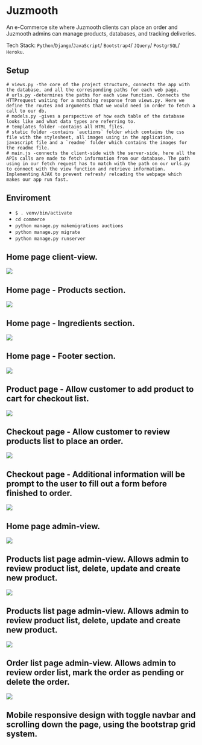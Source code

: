 # Juzmooth

An e-Commerce site where Juzmooth clients can place an order and Juzmooth admins can manage products, databases, and tracking deliveries.

Tech Stack: `Python`/`Django`/`JavaScript`/ `Bootstrap4`/ `JQuery`/ `PostgrSQL`/ `Heroku`.

## Setup

```
# views.py -the core of the project structure, connects the app with the database, and all the corresponding paths for each web page.
# urls.py -determines the paths for each view function. Connects the HTTPrequest waiting for a matching response from views.py. Here we define the routes and arguments that we would need in order to fetch a call to our db.
# models.py -gives a perspective of how each table of the database looks like and what data types are referring to.
# templates folder -contains all HTML files.
# static folder -contains `auctions` folder which contains the css file with the stylesheet, all images using in the application, javascript file and a `readme` folder which contains the images for the readme file.
# main.js -connects the client-side with the server-side, here all the APIs calls are made to fetch information from our database. The path using in our fetch request has to match with the path on our urls.py to connect with the view function and retrieve information. Implementing AJAX to prevent refresh/ reloading the webpage which makes our app run fast.

```

## Enviroment

- `$ . venv/bin/activate`
- `cd commerce`
- `python manage.py makemigrations auctions`
- `python manage.py migrate`
- `python manage.py runserver`

## Home page client-view.

![](/auctions/static/auctions/readme/homePage.png)

## Home page - Products section.

![](/auctions/static/auctions/readme/products.png)

## Home page - Ingredients section.

![](/auctions/static/auctions/readme/ingredients.png)

## Home page - Footer section.

![](/auctions/static/auctions/readme/footer.png)

## Product page - Allow customer to add product to cart for checkout list.

![](/auctions/static/auctions/readme/addToCart.png)

## Checkout page - Allow customer to review products list to place an order.

![](/auctions/static/auctions/readme/checkout_1.png)

## Checkout page - Additional information will be prompt to the user to fill out a form before finished to order.

![](/auctions/static/auctions/readme/checkout_2.png)

## Home page admin-view.

![](/auctions/static/auctions/readme/homePageAdmin.png)

## Products list page admin-view. Allows admin to review product list, delete, update and create new product.

![](/auctions/static/auctions/readme/productList.png)

## Products list page admin-view. Allows admin to review product list, delete, update and create new product.

![](/auctions/static/auctions/readme/new_updateProduct.png)

## Order list page admin-view. Allows admin to review order list, mark the order as pending or delete the order.

![](/auctions/static/auctions/readme/orderList.png)

## Mobile responsive design with toggle navbar and scrolling down the page, using the bootstrap grid system.

